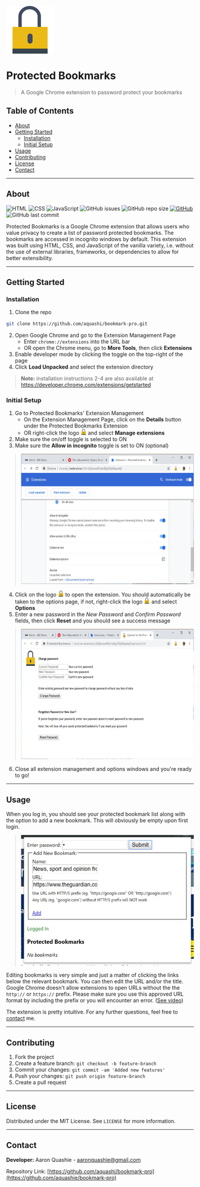 ![Logo](icon_128.png)

# Protected Bookmarks
> A Google Chrome extension to password protect your bookmarks



## Table of Contents

- [About](#about)
- [Getting Started](#getting-started)
    - [Installation](#installation)
    - [Initial Setup](#initial-setup)
- [Usage](#usage)
- [Contributing](#contributing)
- [License](#license)
- [Contact](#contact)

---

## About
![HTML](https://img.shields.io/badge/-html-red)
![CSS](https://img.shields.io/badge/-css-blueviolet)
![JavaScript](https://img.shields.io/badge/-javascript-yellow)
![GitHub issues](https://img.shields.io/github/issues/aquashi/bookmark-pro)
![GitHub repo size](https://img.shields.io/github/repo-size/aquashi/bookmark-pro)
[![GitHub](https://img.shields.io/github/license/aquashi/bookmark-pro)](LICENSE)
![GitHub last commit](https://img.shields.io/github/last-commit/aquashi/bookmark-pro)

Protected Bookmarks is a Google Chrome extension that allows users who value privacy to create a list of password protected bookmarks. The bookmarks are accessed in incognito windows by default. This extension was built using HTML, CSS, and JavaScript of the vanilla variety, i.e. without the use of external libraries, frameworks, or dependencies to allow for better extensibility.

---

## Getting Started
### Installation

1. Clone the repo

```sh
git clone https://github.com/aquashi/bookmark-pro.git
```
2. Open Google Chrome and go to the Extension Management Page 
    - Enter `chrome://extensions` into the URL bar
    - OR open the Chrome menu, go to **More Tools**, then click **Extensions**
3. Enable developer mode by clicking the toggle on the top-right of the page
4. Click **Load Unpacked** and select the extension directory

> **Note:** installation instructions 2-4 are also available at https://developer.chrome.com/extensions/getstarted

### Initial Setup

1. Go to Protected Bookmarks' Extension Management
    - On the Extension Management Page, click on the **Details** button under the Protected Bookmarks Extension
    - OR right-click the logo ![Lock](icon_16.png) and select **Manage extensions**
2. Make sure the on/off toggle is selected to ON
3. Make sure the **Allow in incognito** toggle is set to ON (optional)

> <img src="demo/demo-a.jpg" height="350" width="611" title="Allow in incognito mode">

4. Click on the logo ![Lock](icon_16.png) to open the extension. You should automatically be taken to the options page, if not, right-click the logo ![Lock](icon_16.png) and select **Options**
5. Enter a new password in the *New Password* and *Confirm Password* fields, then click **Reset** and you should see a success message

> <img src="demo/demo-b.jpg" height="350" width="611" title="(Re)set Password">
 
6. Close all extension management and options windows and you're ready to go!

---

## Usage

When you log in, you should see your protected bookmark list along with the option to add a new bookmark. This will obviously be empty upon first login.

> <img src="demo/demo-c.jpg" height="350" width="482" title="Post-login">


Editing bookmarks is very simple and just a matter of clicking the links below the relevant bookmark. You can then edit the URL and/or the title. Google Chrome doesn't allow extensions to open URLs without the the `http://` or `https://` prefix. Please make sure you use this approved URL format by including the prefix or you will encounter an error. ([See video](demo/demo-d.mp4))

The extension is pretty intuitive. For any further questions, feel free to [contact](#contact) me.

---

## Contributing

1. Fork the project
2. Create a feature branch: `git checkout -b feature-branch`
3. Commit your changes: `git commit -am 'Added new features'`
4. Push your changes: `git push origin feature-branch`
5. Create a pull request

---

## License

Distributed under the MIT License. See `LICENSE` for more information.

---

## Contact

**Developer:** Aaron Quashie - aaronquashie@gmail.com

Repository Link: [https://github.com/aquashi/bookmark-pro](https://github.com/aquashie/bookmark-pro)